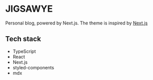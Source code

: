 # JIGSAWYE

Personal blog, powered by Next.js. The theme is inspired by [Next.js](https://nextjs.org/blog)
## Tech stack

- TypeScript
- React
- Next.js
- styled-components
- mdx
